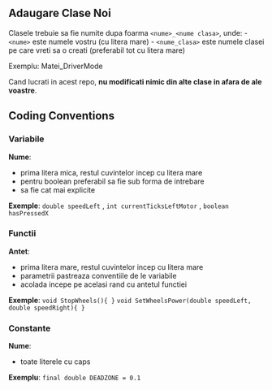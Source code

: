 ## Adaugare Clase Noi

Clasele trebuie sa fie numite dupa foarma `<nume>_<nume clasa>`, unde:
	- `<nume>` este numele vostru (cu litera mare)
	- `<nume_clasa>` este numele clasei pe care vreti sa o creati (preferabil tot cu litera mare)
	
Exemplu: Matei_DriverMode

Cand lucrati in acest repo, **nu modificati nimic din alte clase in afara de ale voastre**.

## Coding Conventions

### Variabile

**Nume**: 
- prima litera mica, restul cuvintelor incep cu litera mare
- pentru boolean preferabil sa fie sub forma de intrebare
- sa fie cat mai explicite

**Exemple**: `double speedLeft` , `int currentTicksLeftMotor` , `boolean hasPressedX`

### Functii

**Antet**:
- prima litera mare, restul cuvintelor incep cu litera mare
- parametrii pastreaza conventiile de le variabile
- acolada incepe pe acelasi rand cu antetul functiei

**Exemple**:
	```
	void StopWheels(){
	}
	```
	```
	void SetWheelsPower(double speedLeft, double speedRight){
	}
	```
	
### Constante

**Nume**:
- toate literele cu caps

**Exemplu**: `final double DEADZONE = 0.1`

	
